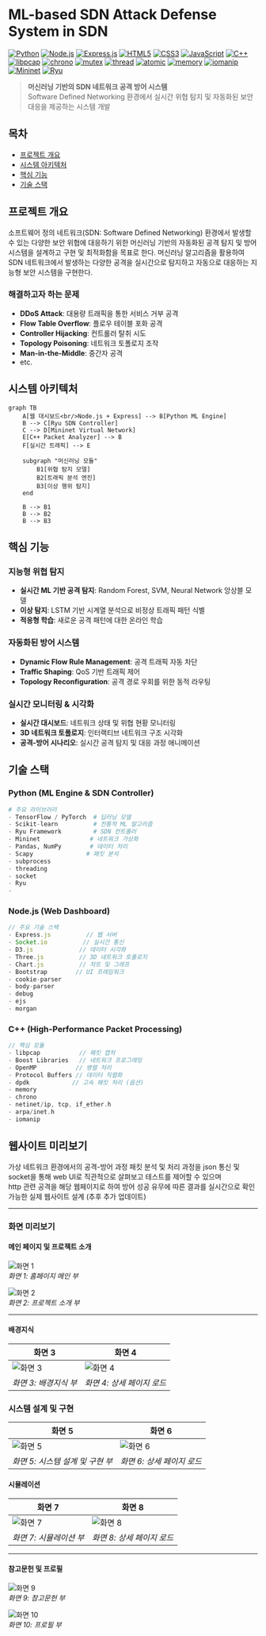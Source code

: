 # ML-based SDN Attack Defense System in SDN

[![Python](https://img.shields.io/badge/Python-3.8+-blue.svg)](https://www.python.org/)
[![Node.js](https://img.shields.io/badge/Node.js-16+-green.svg)](https://nodejs.org/)
[![Express.js](https://img.shields.io/badge/Express.js-4.x-lightgrey.svg)](https://expressjs.com/)
[![HTML5](https://img.shields.io/badge/HTML5-orange.svg)](https://developer.mozilla.org/docs/Web/HTML)
[![CSS3](https://img.shields.io/badge/CSS3-blue.svg)](https://developer.mozilla.org/docs/Web/CSS)
[![JavaScript](https://img.shields.io/badge/JavaScript-yellow.svg)](https://developer.mozilla.org/docs/Web/JavaScript)
[![C++](https://img.shields.io/badge/C++-17-red.svg)](https://isocpp.org/)
[![libpcap](https://img.shields.io/badge/libpcap-1.10-lightblue.svg)](https://www.tcpdump.org/)
[![chrono](https://img.shields.io/badge/chrono-C++17-brightgreen.svg)](https://en.cppreference.com/w/cpp/chrono)
[![mutex](https://img.shields.io/badge/mutex-C++17-purple.svg)](https://en.cppreference.com/w/cpp/thread/mutex)
[![thread](https://img.shields.io/badge/thread-C++17-blueviolet.svg)](https://en.cppreference.com/w/cpp/thread)
[![atomic](https://img.shields.io/badge/atomic-C++17-darkgreen.svg)](https://en.cppreference.com/w/cpp/atomic)
[![memory](https://img.shields.io/badge/memory-C++17-lightgreen.svg)](https://en.cppreference.com/w/cpp/memory)
[![iomanip](https://img.shields.io/badge/iomanip-C++17-orange.svg)](https://en.cppreference.com/w/cpp/io/manip)
[![Mininet](https://img.shields.io/badge/Mininet-2.3.0-brightgreen.svg)](http://mininet.org/)
[![Ryu](https://img.shields.io/badge/Ryu-SDN-orange.svg)](https://osrg.github.io/ryu/)

> **머신러닝 기반의 SDN 네트워크 공격 방어 시스템**  
> Software Defined Networking 환경에서 실시간 위협 탐지 및 자동화된 보안 대응을 제공하는 시스템 개발

## 목차

- [프로젝트 개요](#프로젝트-개요)
- [시스템 아키텍처](#시스템-아키텍처)
- [핵심 기능](#핵심-기능)
- [기술 스택](#기술-스택)

## 프로젝트 개요

소프트웨어 정의 네트워크(SDN: Software Defined Networking) 환경에서 발생할 수 있는 다양한 보안 위협에 대응하기 위한 머신러닝 기반의 자동화된 공격 탐지 및 방어 시스템을 설계하고 구현 및 최적화함을 목표로 한다. 머신러닝 알고리즘을 활용하여 SDN 네트워크에서 발생하는 다양한 공격을 실시간으로 탐지하고 자동으로 대응하는 지능형 보안 시스템을 구현한다.

### 해결하고자 하는 문제

- **DDoS Attack**: 대용량 트래픽을 통한 서비스 거부 공격
- **Flow Table Overflow**: 플로우 테이블 포화 공격
- **Controller Hijacking**: 컨트롤러 탈취 시도
- **Topology Poisoning**: 네트워크 토폴로지 조작
- **Man-in-the-Middle**: 중간자 공격
- etc.

## 시스템 아키텍처

```mermaid
graph TB
    A[웹 대시보드<br/>Node.js + Express] --> B[Python ML Engine]
    B --> C[Ryu SDN Controller]
    C --> D[Mininet Virtual Network]
    E[C++ Packet Analyzer] --> B
    F[실시간 트래픽] --> E
    
    subgraph "머신러닝 모듈"
        B1[위협 탐지 모델]
        B2[트래픽 분석 엔진]
        B3[이상 행위 탐지]
    end
    
    B --> B1
    B --> B2  
    B --> B3
```

## 핵심 기능

### 지능형 위협 탐지
- **실시간 ML 기반 공격 탐지**: Random Forest, SVM, Neural Network 앙상블 모델
- **이상 탐지**: LSTM 기반 시계열 분석으로 비정상 트래픽 패턴 식별
- **적응형 학습**: 새로운 공격 패턴에 대한 온라인 학습

### 자동화된 방어 시스템
- **Dynamic Flow Rule Management**: 공격 트래픽 자동 차단
- **Traffic Shaping**: QoS 기반 트래픽 제어
- **Topology Reconfiguration**: 공격 경로 우회를 위한 동적 라우팅

### 실시간 모니터링 & 시각화
- **실시간 대시보드**: 네트워크 상태 및 위협 현황 모니터링
- **3D 네트워크 토폴로지**: 인터랙티브 네트워크 구조 시각화
- **공격-방어 시나리오**: 실시간 공격 탐지 및 대응 과정 애니메이션

## 기술 스택

### Python (ML Engine & SDN Controller)
```python
# 주요 라이브러리
- TensorFlow / PyTorch  # 딥러닝 모델
- Scikit-learn          # 전통적 ML 알고리즘  
- Ryu Framework         # SDN 컨트롤러
- Mininet              # 네트워크 가상화
- Pandas, NumPy        # 데이터 처리
- Scapy               # 패킷 분석
- subprocess
- threading
- socket
- Ryu
- 
```

### Node.js (Web Dashboard)
```javascript
// 주요 기술 스택
- Express.js          // 웹 서버
- Socket.io          // 실시간 통신
- D3.js             // 데이터 시각화
- Three.js          // 3D 네트워크 토폴로지
- Chart.js          // 차트 및 그래프
- Bootstrap        // UI 프레임워크
- cookie-parser
- body-parser
- debug
- ejs
- morgan
```

### C++ (High-Performance Packet Processing)
```cpp
// 핵심 모듈
- libpcap           // 패킷 캡처
- Boost Libraries   // 네트워크 프로그래밍
- OpenMP           // 병렬 처리
- Protocol Buffers // 데이터 직렬화
- dpdk            // 고속 패킷 처리 (옵션)
- memory
- chrono
- netinet/ip, tcp, if_ether.h
- arpa/inet.h
- iomanip
```

## 웹사이트 미리보기

가상 네트워크 환경에서의 공격-방어 과정 패킷 분석 및 처리 과정을 json 통신 및 socket을 통해
web UI로 직관적으로 살펴보고 테스트를 제어할 수 있으며<br>http 관련 공격을 해당 웹페이지로 하여 방어 성공 유무에 따른 결과를 실시간으로 확인 가능한 실제 웹사이트 설계
(추후 추가 업데이트)

---

### 화면 미리보기

#### 메인 페이지 및 프로젝트 소개
![화면 1](images/screens/img1.png)  
*화면 1: 홈페이지 메인 부*

![화면 2](images/screens/img2.png)  
*화면 2: 프로젝트 소개 부*

---

#### 배경지식
| 화면 3 | 화면 4 |
|--------|--------|
| ![화면 3](images/screens/img3.png) | ![화면 4](images/screens/img4.png) |
| *화면 3: 배경지식 부* | *화면 4: 상세 페이지 로드* |

### 시스템 설계 및 구현
| 화면 5 | 화면 6 |
|--------|--------|
| ![화면 5](images/screens/img5.png) | ![화면 6](images/screens/img6.png) |
| *화면 5: 시스템 설계 및 구현 부* | *화면 6: 상세 페이지 로드* |

#### 시뮬레이션
| 화면 7 | 화면 8 |
|--------|--------|
| ![화면 7](images/screens/img7.png) | ![화면 8](images/screens/img8.png) |
| *화면 7: 시뮬레이션 부* | *화면 8: 상세 페이지 로드* |

---

#### 참고문헌 및 프로필
![화면 9](images/screens/img9.png)  
*화면 9: 참고문헌 부*

![화면 10](images/screens/img10.png)  
*화면 10: 프로필 부*

